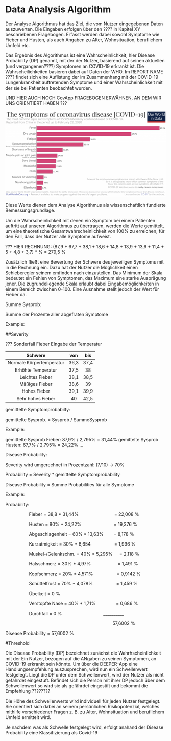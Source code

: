 # Data Analysis Algorithm

Der Analyse Algorithmus hat das Ziel, die vom Nutzer eingegebenen Daten auszuwerten. Die Eingaben erfolgen über den ???? in Kapitel XY beschriebenen Fragebogen. Erfasst werden dabei sowohl Symptome wie Fieber und Husten, als auch Angaben zu Alter, Wohnsituation, beruflichem Umfeld etc.

Das Ergebnis des Algorithmus ist eine Wahrscheinlichkeit, hier Disease Probability (DP) genannt, mit der der Nutzer, basierend auf seinen aktuellen (und vergangenen????) Symptomen an COVID-19 erkrankt ist. Die Wahrscheilichkeiten basieren dabei auf Daten der WHO. Im REPORT NAME ???? findet sich eine Auflistung der im Zusammenhang mit der COVID-19 Lungenkrankheit auftretenden Symptome und einer Wahrscheinlichkeit mit der sie bei Patienten beobachtet wurden. 

UND HIER AUCH NOCH CovApp FRAGEBOGEN ERWÄHNEN, AN DEM WIR UNS ORIENTIERT HABEN ???

<p align="center">
<img src="WHO_Symptoms.png" width="600">
</p>

Diese Werte dienen dem Analyse Algorithmus als wissenschaftlich fundierte Bemessungsgrundlage. 

Um die Wahrscheinlichkeit mit denen ein Symptom bei einem Patienten auftritt auf unseren Algorithmus zu übertragen, werden die Werte gemittelt, um eine theoretische Gesamtwahrscheinlichkeit von 100% zu erreichen, für den Fall, dass der Nutzer alle Symptome aufweist.

??? HIER RECHNUNG: (87,9 + 67,7 + 38,1 + 18,6 + 14,8 + 13,9 + 13,6 + 11,4 + 5 + 4,8 + 3,7) * %  = 279,5 %

Zusätzlich fließt eine Bewertung der Schwere des jeweiligen Symptoms mit in die Rechnung ein. Dazu hat der Nutzer die Möglichkeit einen Schieberegler seinem emfinden nach einzustellen. Das Minimum der Skala bedeutet ein Fehlen von Symptomen, das Maximum eine starke Ausprägung jener. Die zugrundeliegende Skala erlaubt dabei Eingabemöglichkeiten in einem Bereich zwischen 0-100. Eine Ausnahme stellt jedoch der Wert für Fieber da. 


Summe Sysprob:

Summe der Prozente aller abgefraten Symptome

Example:

 


##Severity


??? Sonderfall Fieber EIngabe der Temperatur

| Schwere                  | von   |  bis |
| :-----------------------:|:-----:| :---:|
| Normale Körpertemperatur | 36,3  | 37,4 |
| Erhöhte Temperatur       | 37,5  |  38  |
| Leichtes Fieber          | 38,1  | 38,5 |
| Mäßiges Fieber           | 38,6  |  39  |
| Hohes Fieber             | 39,1  | 39,9 |
| Sehr hohes Fieber        |  40   | 42,5 |






gemittelte Symptomprobabilty:

gemittelte Sysprob. = Sysprob / SummeSysprob

Example:

gemittelte Sysprob Fieber:  87,9% / 2,795% = 31,44%
gemittelte Sysprob Husten: 67,7% / 2,795% = 24,22%
...





Disease Probability:

Severity wird umgerechnet in Prozentzahl: (7/10) -> 70%



Probability  = Severity * gemittelte Symptomprobability

Disease Probability = Summe Probabilities für alle Symptome

Example:

Probability:

       Fieber = 38,8 * 31,44%        = 22,008 %

       Husten = 80% * 24,22%         = 19,376 %

       Abgeschlagenheit = 60% * 13,63%     = 8,178 %

       Kurzatmigkeit = 30% * 6,654       = 1,996 %

      Muskel-/Gelenkschm. = 40% * 5,295%   = 2,118 %

      Halsschmerz = 30% * 4,97%      = 1,491 %

      Kopfschmerz = 20% * 4,571%      = 0,9142 %

      Schüttelfrost = 70% * 4,078%       =  1,459 %

      Übelkeit = 0 %

      Verstopfte Nase = 40% * 1,71%      = 0,686 %

      Durchfall = 0 %                    __________

                        57,6002 %







Disease Probability =   57,6002 %

#Threshold

Die Disease Probability (DP) bezeichnet zunächst die Wahrhscheinlichkeit mit der Ein Nutzer, bezogen auf die ANgaben zu seinen Symptomen, an COVID-19 erkrankt sein könnte. Um über die DEEPER-App eine Handlungsempfehlung auszusprechen, wird nun ein Schwellenwert festgelegt. Liegt die DP unter dem Schwellenwert, wird der Nutzer als nicht gefährdet eingestuft. Befindet sich die Person mit ihrer DP jedoch über dem Schwellenwert so wird sie als gefährdet eingestift und bekommt die Empfehlung ????????


Die Höhe des Schwellenwerts wird individuell für jeden Nutzer festgelegt. Sie orientiert sich dabei an seinem persönlichen Risikopotenzial, welches mithilfe verschiedener Fragen z. B. zu Alter, Wohnsituation und beruflichem Umfeld ermittelt wird.









Je nachdem was als Schwelle festgelegt wird, erfolgt anahand der Disease Probability eine Klassifizierung als Covid-19
